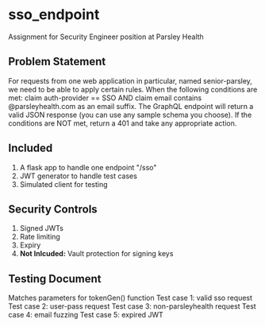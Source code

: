# sso_endpoint

Assignment for Security Engineer position at Parsley Health

## Problem Statement

For requests from one web application in particular, named senior-parsley, we need to be
able to apply certain rules. When the following conditions are met:
claim auth-provider == SSO
AND
claim email contains @parsleyhealth.com as an email suffix.
The GraphQL endpoint will return a valid JSON response (you can use any sample schema you
choose). If the conditions are NOT met, return a 401 and take any appropriate action.

## Included

1. A flask app to handle one endpoint "/sso"
2. JWT generator to handle test cases
3. Simulated client for testing

## Security Controls
1. Signed JWTs
2. Rate limiting
3. Expiry
4. **Not Inlcuded:** Vault protection for signing keys

## Testing Document
Matches parameters for tokenGen() function
Test case 1: valid sso request
Test case 2: user-pass request
Test case 3: non-parsleyhealth request
Test case 4: email fuzzing
Test case 5: expired JWT
